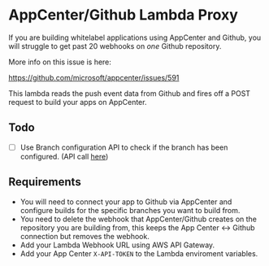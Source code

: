 # AppCenter/Github Lambda Proxy

If you are building whitelabel applications using AppCenter and Github, you will struggle to get past 20 webhooks on _one_ Github repository.

More info on this issue is here: 

https://github.com/microsoft/appcenter/issues/591

This lambda reads the push event data from Github and fires off a POST request to build your apps on AppCenter.

## Todo

- [ ] Use Branch configuration API to check if the branch has been configured. (API call [here](https://openapi.appcenter.ms/#/build/branchConfigurations_get))

## Requirements

- You will need to connect your app to Github via AppCenter and configure builds for the specific branches you want to build from.
- You need to delete the webhook that AppCenter/Github creates on the repository you are building from, this keeps the App Center <-> Github connection but removes the webhook.
- Add your Lambda Webhook URL using AWS API Gateway.
- Add your App Center `X-API-TOKEN` to the Lambda enviroment variables.
